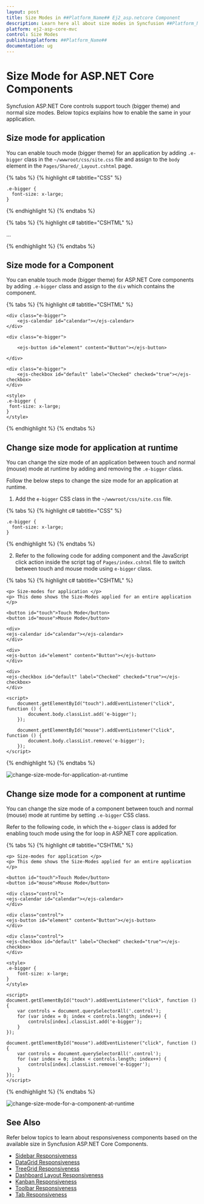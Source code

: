 ```yaml
---
layout: post
title: Size Modes in ##Platform_Name## Ej2_asp.netcore Component
description: Learn here all about size modes in Syncfusion ##Platform_Name## Ej2_asp.netcore component and more.
platform: ej2-asp-core-mvc
control: Size Modes
publishingplatform: ##Platform_Name##
documentation: ug
---
```


# Size Mode for ASP.NET Core Components

Syncfusion ASP.NET Core controls support touch (bigger theme) and normal size modes. Below topics explains how to enable the same in your application.

## Size mode for application

You can enable touch mode (bigger theme) for an application by adding `.e-bigger` class in the `~/wwwroot/css/site.css` file and assign to the `body` element in the `Pages/Shared/_Layout.cshtml` page.

{% tabs %}
{% highlight c# tabtitle="CSS" %}

    .e-bigger {
      font-size: x-large;
    }

{% endhighlight %}
{% endtabs %}

{% tabs %}
{% highlight c# tabtitle="CSHTML" %}

<body class="e-bigger">...</body>

{% endhighlight %}
{% endtabs %}

## Size mode for a Component

You can enable touch mode (bigger theme) for ASP.NET Core components by adding `.e-bigger` class and assign to the `div` which contains the component.

{% tabs %}
{% highlight c# tabtitle="CSHTML" %}

    <div class="e-bigger">
        <ejs-calendar id="calendar"></ejs-calendar>
    </div>

    <div class="e-bigger">

        <ejs-button id="element" content="Button"></ejs-button>

    </div>

    <div class="e-bigger">
        <ejs-checkbox id="default" label="Checked" checked="true"></ejs-checkbox>
    </div>

    <style>
    .e-bigger {
     font-size: x-large;
    }
    </style>

{% endhighlight %}
{% endtabs %}

## Change size mode for application at runtime

You can change the size mode of an application between touch and normal (mouse) mode at runtime by adding and removing the `.e-bigger` class.

Follow the below steps to change the size mode for an application at runtime.

1. Add the `e-bigger` CSS class in the `~/wwwroot/css/site.css` file.

{% tabs %}
{% highlight c# tabtitle="CSS" %}

    .e-bigger {
      font-size: x-large;
    }

{% endhighlight %}
{% endtabs %}

2. Refer to the following code for adding component and the JavaScript click action inside the script tag of `Pages/index.cshtml` file to switch between touch and mouse mode using `e-bigger` class.

{% tabs %}
{% highlight c# tabtitle="CSHTML" %}

    <p> Size-modes for application </p>
    <p> This demo shows the Size-Modes applied for an entire application </p>

    <button id="touch">Touch Mode</button>
    <button id="mouse">Mouse Mode</button>

    <div>
    <ejs-calendar id="calendar"></ejs-calendar>
    </div>

    <div>
    <ejs-button id="element" content="Button"></ejs-button>
    </div>

    <div>
    <ejs-checkbox id="default" label="Checked" checked="true"></ejs-checkbox>
    </div>

    <script>
        document.getElementById("touch").addEventListener("click", function () {
            document.body.classList.add('e-bigger');
        });

        document.getElementById("mouse").addEventListener("click", function () {
            document.body.classList.remove('e-bigger');
        });
    </script>

{% endhighlight %}
{% endtabs %}

![change-size-mode-for-application-at-runtime](images/change-size-mode-for-application-at-runtime.gif)

## Change size mode for a component at runtime

You can change the size mode of a component between touch and normal (mouse) mode at runtime by setting `.e-bigger` CSS class.  

Refer to the following code, in which the `e-bigger` class is added for enabling touch mode using the for loop in ASP.NET core application.

{% tabs %}
{% highlight c# tabtitle="CSHTML" %}

    <p> Size-modes for application </p>
    <p> This demo shows the Size-Modes applied for an entire application </p>

    <button id="touch">Touch Mode</button>
    <button id="mouse">Mouse Mode</button>

    <div class="control">
    <ejs-calendar id="calendar"></ejs-calendar>
    </div>

    <div class="control">
    <ejs-button id="element" content="Button"></ejs-button>
    </div>

    <div class="control">
    <ejs-checkbox id="default" label="Checked" checked="true"></ejs-checkbox>
    </div>

    <style>
    .e-bigger {
        font-size: x-large;
    }
    </style>

    <script>
    document.getElementById("touch").addEventListener("click", function () {
        var controls = document.querySelectorAll('.control');
        for (var index = 0; index < controls.length; index++) {
            controls[index].classList.add('e-bigger');
        }
    });

    document.getElementById("mouse").addEventListener("click", function () {
        var controls = document.querySelectorAll('.control');
        for (var index = 0; index < controls.length; index++) {
            controls[index].classList.remove('e-bigger');
        }
    });
    </script>

{% endhighlight %}
{% endtabs %}

![change-size-mode-for-a-component-at-runtime](images/change-size-mode-for-a-component-at-runtime.gif)

## See Also

Refer below topics to learn about responsiveness components based on the available size in Syncfusion ASP.NET Core Components.

* [Sidebar Responsiveness](https://ej2.syncfusion.com/aspnetcore/documentation/sidebar/auto-close/)
* [DataGrid Responsiveness](https://ej2.syncfusion.com/aspnetcore/documentation/grid/Columns/responsive-columns/)
* [TreeGrid Responsiveness](https://ej2.syncfusion.com/aspnetcore/documentation/tree-grid/scrolling/#responsive-with-parent-container)
* [Dashboard Layout Responsiveness](https://ej2.syncfusion.com/aspnetcore/documentation/dashboard-layout/adaptive-layout/)
* [Kanban Responsiveness](https://ej2.syncfusion.com/aspnetcore/documentation/kanban/responsive-mode/)
* [Toolbar Responsiveness](https://ej2.syncfusion.com/aspnetcore/documentation/toolbar/responsive-mode/)
* [Tab Responsiveness](https://ej2.syncfusion.com/aspnetcore/documentation/tab/responsive-modes/)
